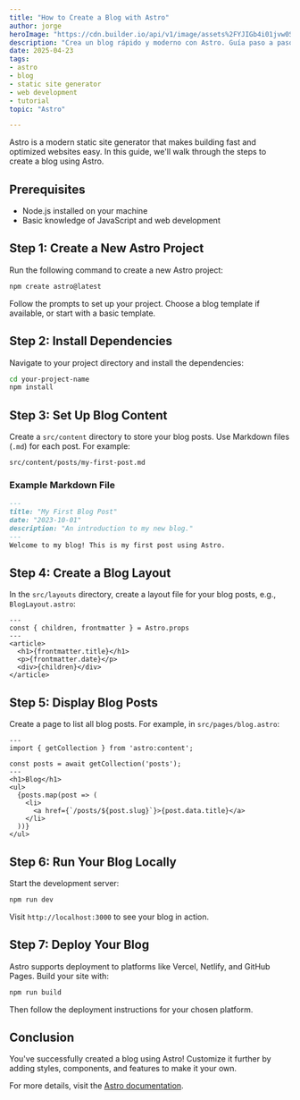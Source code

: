 ```yaml
---
title: "How to Create a Blog with Astro"
author: jorge
heroImage: "https://cdn.builder.io/api/v1/image/assets%2FYJIGb4i01jvw0SRdL5Bt%2F4f3c8986d48b47d6845bebfc8d0c0610"
description: "Crea un blog rápido y moderno con Astro. Guía paso a paso para desarrolladores: contenido, diseño, despliegue y más."
date: 2025-04-23
tags:
- astro
- blog
- static site generator
- web development
- tutorial
topic: "Astro"

---
```


Astro is a modern static site generator that makes building fast and optimized websites easy. In this guide, we'll walk through the steps to create a blog using Astro.

## Prerequisites
- Node.js installed on your machine
- Basic knowledge of JavaScript and web development

## Step 1: Create a New Astro Project
Run the following command to create a new Astro project:
```bash
npm create astro@latest
```
Follow the prompts to set up your project. Choose a blog template if available, or start with a basic template.

## Step 2: Install Dependencies
Navigate to your project directory and install the dependencies:
```bash
cd your-project-name
npm install
```

## Step 3: Set Up Blog Content
Create a `src/content` directory to store your blog posts. Use Markdown files (`.md`) for each post. For example:
```plaintext
src/content/posts/my-first-post.md
```

### Example Markdown File
```markdown
---
title: "My First Blog Post"
date: "2023-10-01"
description: "An introduction to my new blog."
---
Welcome to my blog! This is my first post using Astro.
```

## Step 4: Create a Blog Layout
In the `src/layouts` directory, create a layout file for your blog posts, e.g., `BlogLayout.astro`:
```astro
---
const { children, frontmatter } = Astro.props
---
<article>
  <h1>{frontmatter.title}</h1>
  <p>{frontmatter.date}</p>
  <div>{children}</div>
</article>
```

## Step 5: Display Blog Posts
Create a page to list all blog posts. For example, in `src/pages/blog.astro`:
```astro
---
import { getCollection } from 'astro:content';

const posts = await getCollection('posts');
---
<h1>Blog</h1>
<ul>
  {posts.map(post => (
    <li>
      <a href={`/posts/${post.slug}`}>{post.data.title}</a>
    </li>
  ))}
</ul>
```

## Step 6: Run Your Blog Locally
Start the development server:
```bash
npm run dev
```
Visit `http://localhost:3000` to see your blog in action.

## Step 7: Deploy Your Blog
Astro supports deployment to platforms like Vercel, Netlify, and GitHub Pages. Build your site with:
```bash
npm run build
```
Then follow the deployment instructions for your chosen platform.

## Conclusion
You've successfully created a blog using Astro! Customize it further by adding styles, components, and features to make it your own.

For more details, visit the [Astro documentation](https://docs.astro.build).